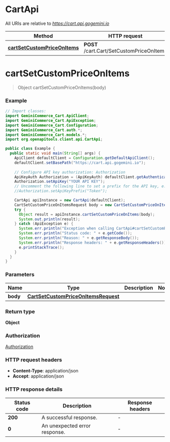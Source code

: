 # CartApi

All URIs are relative to *https://cart.api.gogemini.io*

| Method | HTTP request | Description |
|------------- | ------------- | -------------|
| [**cartSetCustomPriceOnItems**](CartApi.md#cartSetCustomPriceOnItems) | **POST** /cart.Cart/SetCustomPriceOnItems |  |


<a id="cartSetCustomPriceOnItems"></a>
# **cartSetCustomPriceOnItems**
> Object cartSetCustomPriceOnItems(body)



### Example
```java
// Import classes:
import GeminiCommerce_Cart.ApiClient;
import GeminiCommerce_Cart.ApiException;
import GeminiCommerce_Cart.Configuration;
import GeminiCommerce_Cart.auth.*;
import GeminiCommerce_Cart.models.*;
import org.openapitools.client.api.CartApi;

public class Example {
  public static void main(String[] args) {
    ApiClient defaultClient = Configuration.getDefaultApiClient();
    defaultClient.setBasePath("https://cart.api.gogemini.io");
    
    // Configure API key authorization: Authorization
    ApiKeyAuth Authorization = (ApiKeyAuth) defaultClient.getAuthentication("Authorization");
    Authorization.setApiKey("YOUR API KEY");
    // Uncomment the following line to set a prefix for the API key, e.g. "Token" (defaults to null)
    //Authorization.setApiKeyPrefix("Token");

    CartApi apiInstance = new CartApi(defaultClient);
    CartSetCustomPriceOnItemsRequest body = new CartSetCustomPriceOnItemsRequest(); // CartSetCustomPriceOnItemsRequest | 
    try {
      Object result = apiInstance.cartSetCustomPriceOnItems(body);
      System.out.println(result);
    } catch (ApiException e) {
      System.err.println("Exception when calling CartApi#cartSetCustomPriceOnItems");
      System.err.println("Status code: " + e.getCode());
      System.err.println("Reason: " + e.getResponseBody());
      System.err.println("Response headers: " + e.getResponseHeaders());
      e.printStackTrace();
    }
  }
}
```

### Parameters

| Name | Type | Description  | Notes |
|------------- | ------------- | ------------- | -------------|
| **body** | [**CartSetCustomPriceOnItemsRequest**](CartSetCustomPriceOnItemsRequest.md)|  | |

### Return type

**Object**

### Authorization

[Authorization](../README.md#Authorization)

### HTTP request headers

 - **Content-Type**: application/json
 - **Accept**: application/json

### HTTP response details
| Status code | Description | Response headers |
|-------------|-------------|------------------|
| **200** | A successful response. |  -  |
| **0** | An unexpected error response. |  -  |

